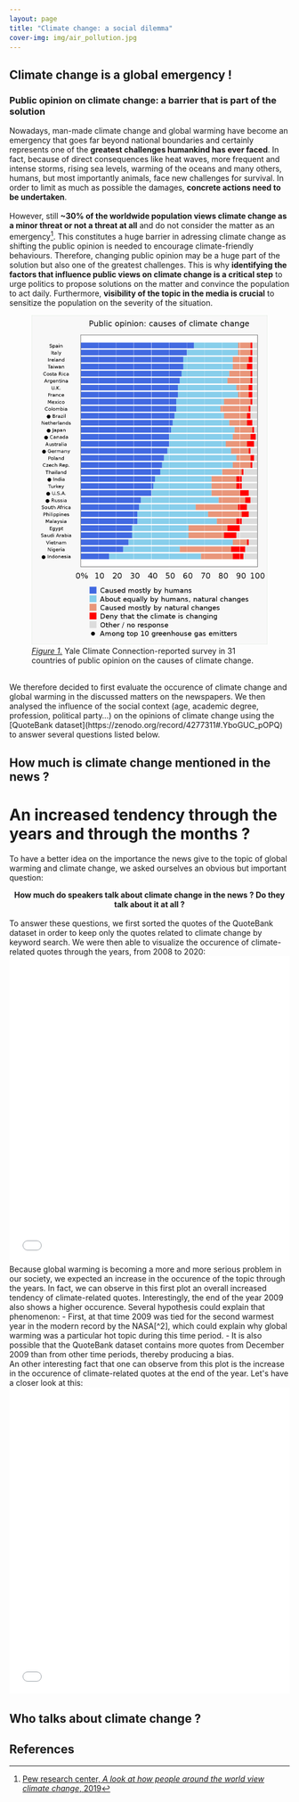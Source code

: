 ```yaml
---
layout: page
title: "Climate change: a social dilemma"
cover-img: img/air_pollution.jpg
---
```

## Climate change is a global emergency !
### Public opinion on climate change: a barrier that is part of the solution
Nowadays, man-made climate change and global warming have become an emergency that goes far beyond national boundaries and certainly represents one of the **greatest challenges humankind has ever faced**. In fact, because of direct consequences like heat waves, more frequent and intense storms, rising sea levels, warming of the oceans and many others, humans, but most importantly animals, face new challenges for survival. In order to limit as much as possible the damages, **concrete actions need to be undertaken**.<br />
<br />
However, still **~30% of the worldwide population views climate change as a minor threat or not a threat at all** and do not consider the matter as an emergency[^1]. This constitutes a huge barrier in adressing climate change as shifting the public opinion is needed to encourage climate-friendly behaviours. Therefore, changing public opinion may be a huge part of the solution but also one of the greatest challenges. This is why **identifying the factors that influence public views on climate change is a critical step** to urge politics to propose solutions on the matter and convince the population to act daily. Furthermore, **visibility of the topic in the media is crucial** to sensitize the population on the severity of the situation.

<figure class="center">
    <img src="img/Public_opinions.svg.png">
    <figcaption><a href="https://climatecommunication.yale.edu/wp-content/uploads/2021/06/international-climate-opinion-february-2021d.pdf"><em>Figure 1.</em></a> Yale Climate Connection-reported survey in 31 countries of public opinion on the causes of climate change. </figcaption>
</figure>
<br />
We therefore decided to first evaluate the occurence of climate change and global warming in the discussed matters on the newspapers. We then analysed the influence of the social context (age, academic degree, profession, political party…) on the opinions of climate change using the [QuoteBank dataset](https://zenodo.org/record/4277311#.YboGUC_pOPQ) to answer several questions listed below.

## How much is climate change mentioned in the news ?
# An increased tendency through the years and through the months ?
To have a better idea on the importance the news give to the topic of global warming and climate change, we asked ourselves an obvious but important question:<br/> 
<center><b>How much do speakers talk about climate change in the news ? Do they talk about it at all ?</b></center>
<br/>
To answer these questions, we first sorted the quotes of the QuoteBank dataset in order to keep only the quotes related to climate change by keyword search. We were then able to visualize the occurence of climate-related quotes through the years, from 2008 to 2020: <br/>
<iframe frameborder="no" border="0" marginwidth="0" marginheight="0" width="100%" height="550" src="html/occurence_year.html"></iframe>
<br/>
Because global warming is becoming a more and more serious problem in our society, we expected an increase in the occurence of the topic through the years. In fact, we can observe in this first plot an overall increased tendency of climate-related quotes. Interestingly, the end of the year 2009 also shows a higher occurence. Several hypothesis could explain that phenomenon:
- First, at that time 2009 was tied for the second warmest year in the modern record by the NASA[^2], which could explain why global warming was a particular hot topic during this time period.
- It is also possible that the QuoteBank dataset contains more quotes from December 2009 than from other time periods, thereby producing a bias.

<br/>
An other interesting fact that one can observe from this plot is the increase in the occurence of climate-related quotes at the end of the year. Let's have a closer look at this:
<iframe frameborder="no" border="0" marginwidth="0" marginheight="0" width="100%" height="550" src="html/occurence_month.html"></iframe>

## Who talks about climate change ?
## References
[^1]: [Pew research center, *A look at how people around the world view climate change*, 2019](https://www.pewresearch.org/fact-tank/2019/04/18/a-look-at-how-people-around-the-world-view-climate-change/)
[^2]: [NASA earth science news ,*2009: Second warmest year on record; end of warmest decade*, 2010](https://climate.nasa.gov/news/249/2009-second-warmest-year-on-record-end-of-warmest-decade/)

